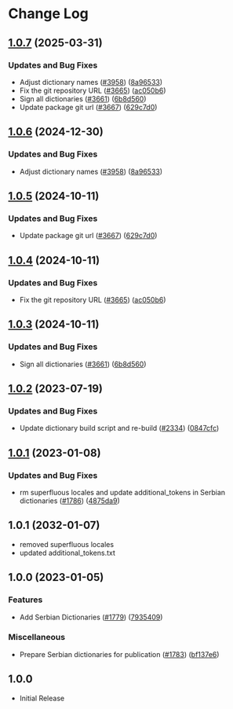 # Change Log

## [1.0.7](https://github.com/forks-by-kieran/cspell-dicts/compare/@cspell/dict-sr-latn@1.0.6...@cspell/dict-sr-latn@1.0.7) (2025-03-31)


### Updates and Bug Fixes

* Adjust dictionary names ([#3958](https://github.com/forks-by-kieran/cspell-dicts/issues/3958)) ([8a96533](https://github.com/forks-by-kieran/cspell-dicts/commit/8a96533bec21280103740868b81559437c413501))
* Fix the git repository URL ([#3665](https://github.com/forks-by-kieran/cspell-dicts/issues/3665)) ([ac050b6](https://github.com/forks-by-kieran/cspell-dicts/commit/ac050b697d57820109995e92fac5ccc32ced1723))
* Sign all dictionaries ([#3661](https://github.com/forks-by-kieran/cspell-dicts/issues/3661)) ([6b8d560](https://github.com/forks-by-kieran/cspell-dicts/commit/6b8d560cf51a593458ce42bca415859f872cfc97))
* Update package git url ([#3667](https://github.com/forks-by-kieran/cspell-dicts/issues/3667)) ([629c7d0](https://github.com/forks-by-kieran/cspell-dicts/commit/629c7d0a5e1bacad1d3874b1f8372edc3494ef97))

## [1.0.6](https://github.com/streetsidesoftware/cspell-dicts/compare/@cspell/dict-sr-latn@1.0.5...@cspell/dict-sr-latn@1.0.6) (2024-12-30)


### Updates and Bug Fixes

* Adjust dictionary names ([#3958](https://github.com/streetsidesoftware/cspell-dicts/issues/3958)) ([8a96533](https://github.com/streetsidesoftware/cspell-dicts/commit/8a96533bec21280103740868b81559437c413501))

## [1.0.5](https://github.com/streetsidesoftware/cspell-dicts/compare/@cspell/dict-sr-latn@1.0.4...@cspell/dict-sr-latn@1.0.5) (2024-10-11)


### Updates and Bug Fixes

* Update package git url ([#3667](https://github.com/streetsidesoftware/cspell-dicts/issues/3667)) ([629c7d0](https://github.com/streetsidesoftware/cspell-dicts/commit/629c7d0a5e1bacad1d3874b1f8372edc3494ef97))

## [1.0.4](https://github.com/streetsidesoftware/cspell-dicts/compare/@cspell/dict-sr-latn@1.0.3...@cspell/dict-sr-latn@1.0.4) (2024-10-11)


### Updates and Bug Fixes

* Fix the git repository URL ([#3665](https://github.com/streetsidesoftware/cspell-dicts/issues/3665)) ([ac050b6](https://github.com/streetsidesoftware/cspell-dicts/commit/ac050b697d57820109995e92fac5ccc32ced1723))

## [1.0.3](https://github.com/streetsidesoftware/cspell-dicts/compare/@cspell/dict-sr-latn@1.0.2...@cspell/dict-sr-latn@1.0.3) (2024-10-11)


### Updates and Bug Fixes

* Sign all dictionaries ([#3661](https://github.com/streetsidesoftware/cspell-dicts/issues/3661)) ([6b8d560](https://github.com/streetsidesoftware/cspell-dicts/commit/6b8d560cf51a593458ce42bca415859f872cfc97))

## [1.0.2](https://github.com/streetsidesoftware/cspell-dicts/compare/@cspell/dict-sr-latn@1.0.1...@cspell/dict-sr-latn@1.0.2) (2023-07-19)


### Updates and Bug Fixes

* Update dictionary build script and re-build ([#2334](https://github.com/streetsidesoftware/cspell-dicts/issues/2334)) ([0847cfc](https://github.com/streetsidesoftware/cspell-dicts/commit/0847cfc9623018940e7761e08eeba0ec7c0a320e))

## [1.0.1](https://github.com/streetsidesoftware/cspell-dicts/compare/@cspell/dict-sr-latn@1.0.0...@cspell/dict-sr-latn@1.0.1) (2023-01-08)


### Updates and Bug Fixes

* rm superfluous locales and update additional_tokens in Serbian dictionaries ([#1786](https://github.com/streetsidesoftware/cspell-dicts/issues/1786)) ([4875da9](https://github.com/streetsidesoftware/cspell-dicts/commit/4875da94cb5bc178030e7e14453f4c3de23f910a))

## 1.0.1 (2032-01-07)

* removed superfluous locales
* updated additional_tokens.txt

## 1.0.0 (2023-01-05)

### Features

* Add Serbian Dictionaries ([#1779](https://github.com/streetsidesoftware/cspell-dicts/issues/1779)) ([7935409](https://github.com/streetsidesoftware/cspell-dicts/commit/79354094c063ecf3d70b98a5c9d53756b1a06233))

### Miscellaneous

* Prepare Serbian dictionaries for publication ([#1783](https://github.com/streetsidesoftware/cspell-dicts/issues/1783)) ([bf137e6](https://github.com/streetsidesoftware/cspell-dicts/commit/bf137e648670cc58670bb859510711ddfda16c33))

## 1.0.0

* Initial Release
